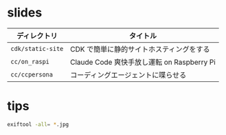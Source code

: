 # slides

| ディレクトリ      | タイトル                                   |
| ----------------- | ------------------------------------------ |
| `cdk/static-site` | CDK で簡単に静的サイトホスティングをする   |
| `cc/on_raspi`     | Claude Code 爽快手放し運転 on Raspberry Pi |
| `cc/ccpersona`    | コーディングエージェントに喋らせる         |

# tips

```sh
exiftool -all= *.jpg
```
